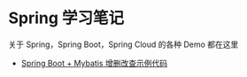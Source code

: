 # Spring 学习笔记

关于 Spring，Spring Boot，Spring Cloud 的各种 Demo 都在这里

- [Spring Boot + Mybatis 增删改查示例代码](./spring-boot-mybatis)